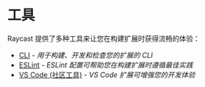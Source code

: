 # 工具

Raycast 提供了多种工具来让您在构建扩展时获得流畅的体验：

* [CLI](cli.md) _- 用于构建、开发和检查您的扩展的 CLI_
* [ESLint](eslint.md) _- ESLint 配置可帮助您在构建扩展时遵循最佳实践_
* [VS Code (社区工具)](vscode.md) _- VS Code 扩展可增强您的开发体验_
